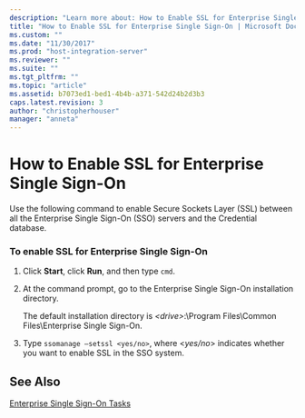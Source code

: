 ```yaml
---
description: "Learn more about: How to Enable SSL for Enterprise Single Sign-On"
title: "How to Enable SSL for Enterprise Single Sign-On | Microsoft Docs"
ms.custom: ""
ms.date: "11/30/2017"
ms.prod: "host-integration-server"
ms.reviewer: ""
ms.suite: ""
ms.tgt_pltfrm: ""
ms.topic: "article"
ms.assetid: b7073ed1-bed1-4b4b-a371-542d24b2d3b3
caps.latest.revision: 3
author: "christopherhouser"
manager: "anneta"
---
```

# How to Enable SSL for Enterprise Single Sign-On
Use the following command to enable Secure Sockets Layer (SSL) between all the Enterprise Single Sign-On (SSO) servers and the Credential database.  
  
### To enable SSL for Enterprise Single Sign-On  
  
1.  Click **Start**, click **Run**, and then type `cmd`.  
  
2.  At the command prompt, go to the Enterprise Single Sign-On installation directory.  
  
     The default installation directory is *\<drive>*:\Program Files\Common Files\Enterprise Single Sign-On.  
  
3.  Type `ssomanage –setssl <yes/no>`, where \<*yes/no*> indicates whether you want to enable SSL in the SSO system.  
  
## See Also  
 [Enterprise Single Sign-On Tasks](../esso/enterprise-single-sign-on-tasks.md)
